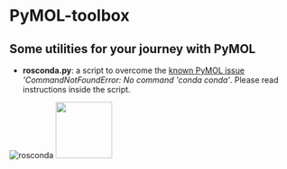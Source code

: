# PyMOL-toolbox

## Some utilities for your journey with PyMOL

- **rosconda.py**: a script to overcome the [known PyMOL issue](https://pymol.org/dokuwiki/doku.php?id=media:new25) *'CommandNotFoundError: No command 'conda conda'*. Please read instructions inside the script.

![rosconda](https://user-images.githubusercontent.com/68196372/222435277-ad9cb573-3740-46f0-871e-f8a06d15891b.png)
<img src="https://your-image-url.type](https://user-images.githubusercontent.com/68196372/222435277-ad9cb573-3740-46f0-871e-f8a06d15891b.png" width="100" height="100">
